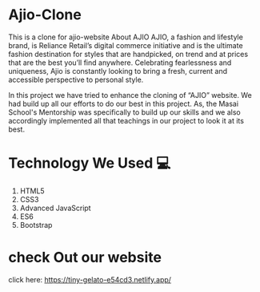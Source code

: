 # Ajio-Clone
This is a clone for ajio-website
About AJIO
AJIO, a fashion and lifestyle brand, is Reliance Retail’s digital commerce initiative and is the ultimate fashion destination for styles that are handpicked, on trend and at prices that are the best you’ll find anywhere. Celebrating fearlessness and uniqueness, Ajio is constantly looking to bring a fresh, current and accessible perspective to personal style.

In this project we have tried to enhance the cloning of “AJIO” website. We had build up all our efforts to do our best in this project. As, the Masai School's Mentorship was specifically to build up our skills and we also accordingly implemented all that teachings in our project to look it at its best.

# Technology We Used 💻

1. HTML5
2. CSS3
3. Advanced JavaScript
4. ES6
5. Bootstrap

# check Out our website 

click here: https://tiny-gelato-e54cd3.netlify.app/
